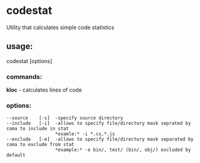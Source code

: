 # codestat
Utility that calculates simple code statistics
## usage:
codestat <comand> [options]
### commands:
**kloc**  - calculates lines of code

### options:
```
--source    [-s]  -specify source directory
--include   [-i]  -allows to specify file/directory mask seprated by coma to include in stat
                  *examle:* -i *.cs,*.js
--exclude   [-e]  -allows to specify file/directory mask separated by coma to exclude from stat
                  *example:* -e bin/, test/ (bin/, obj/) excluded by default
```